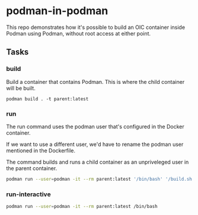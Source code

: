 # podman-in-podman

This repo demonstrates how it's possible to build an OIC container inside Podman using Podman, without root access at either point.

## Tasks

### build

Build a container that contains Podman. This is where the child container will be built.

```
podman build . -t parent:latest
```

### run

The run command uses the podman user that's configured in the Docker container.

If we want to use a different user, we'd have to rename the podman user mentioned in the Dockerfile.

The command builds and runs a child container as an unpriveleged user in the parent container.

```sh
podman run --user=podman -it --rm parent:latest '/bin/bash' '/build.sh'
```

### run-interactive

```sh
podman run --user=podman -it --rm parent:latest /bin/bash
```
